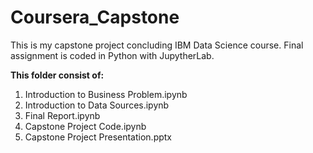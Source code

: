 # Coursera_Capstone

This is my capstone project concluding IBM Data Science course.
Final assignment is coded in Python with JupytherLab.

__This folder consist of:__
01. Introduction to Business Problem.ipynb
02. Introduction to Data Sources.ipynb
03. Final Report.ipynb
04. Capstone Project Code.ipynb
05. Capstone Project Presentation.pptx
